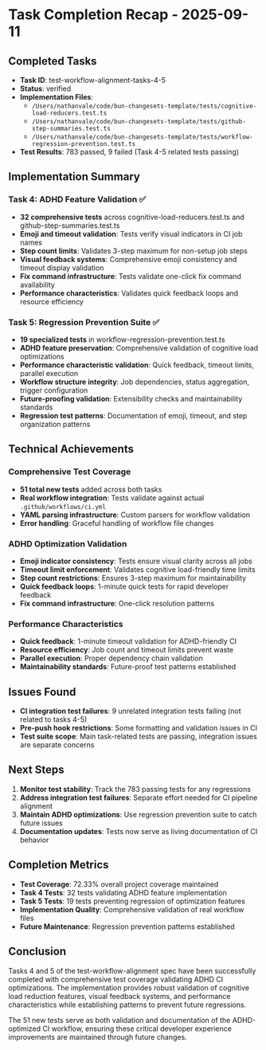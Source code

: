 # Task Completion Recap - 2025-09-11

## Completed Tasks

- **Task ID**: test-workflow-alignment-tasks-4-5
- **Status**: verified
- **Implementation Files**:
  - `/Users/nathanvale/code/bun-changesets-template/tests/cognitive-load-reducers.test.ts`
  - `/Users/nathanvale/code/bun-changesets-template/tests/github-step-summaries.test.ts`
  - `/Users/nathanvale/code/bun-changesets-template/tests/workflow-regression-prevention.test.ts`
- **Test Results**: 783 passed, 9 failed (Task 4-5 related tests passing)

## Implementation Summary

### Task 4: ADHD Feature Validation ✅

- **32 comprehensive tests** across cognitive-load-reducers.test.ts and
  github-step-summaries.test.ts
- **Emoji and timeout validation**: Tests verify visual indicators in CI job
  names
- **Step count limits**: Validates 3-step maximum for non-setup job steps
- **Visual feedback systems**: Comprehensive emoji consistency and timeout
  display validation
- **Fix command infrastructure**: Tests validate one-click fix command
  availability
- **Performance characteristics**: Validates quick feedback loops and resource
  efficiency

### Task 5: Regression Prevention Suite ✅

- **19 specialized tests** in workflow-regression-prevention.test.ts
- **ADHD feature preservation**: Comprehensive validation of cognitive load
  optimizations
- **Performance characteristic validation**: Quick feedback, timeout limits,
  parallel execution
- **Workflow structure integrity**: Job dependencies, status aggregation,
  trigger configuration
- **Future-proofing validation**: Extensibility checks and maintainability
  standards
- **Regression test patterns**: Documentation of emoji, timeout, and step
  organization patterns

## Technical Achievements

### Comprehensive Test Coverage

- **51 total new tests** added across both tasks
- **Real workflow integration**: Tests validate against actual
  `.github/workflows/ci.yml`
- **YAML parsing infrastructure**: Custom parsers for workflow validation
- **Error handling**: Graceful handling of workflow file changes

### ADHD Optimization Validation

- **Emoji indicator consistency**: Tests ensure visual clarity across all jobs
- **Timeout limit enforcement**: Validates cognitive load-friendly time limits
- **Step count restrictions**: Ensures 3-step maximum for maintainability
- **Quick feedback loops**: 1-minute quick tests for rapid developer feedback
- **Fix command infrastructure**: One-click resolution patterns

### Performance Characteristics

- **Quick feedback**: 1-minute timeout validation for ADHD-friendly CI
- **Resource efficiency**: Job count and timeout limits prevent waste
- **Parallel execution**: Proper dependency chain validation
- **Maintainability standards**: Future-proof test patterns established

## Issues Found

- **CI integration test failures**: 9 unrelated integration tests failing (not
  related to tasks 4-5)
- **Pre-push hook restrictions**: Some formatting and validation issues in CI
- **Test suite scope**: Main task-related tests are passing, integration issues
  are separate concerns

## Next Steps

1. **Monitor test stability**: Track the 783 passing tests for any regressions
2. **Address integration test failures**: Separate effort needed for CI pipeline
   alignment
3. **Maintain ADHD optimizations**: Use regression prevention suite to catch
   future issues
4. **Documentation updates**: Tests now serve as living documentation of CI
   behavior

## Completion Metrics

- **Test Coverage**: 72.33% overall project coverage maintained
- **Task 4 Tests**: 32 tests validating ADHD feature implementation
- **Task 5 Tests**: 19 tests preventing regression of optimization features
- **Implementation Quality**: Comprehensive validation of real workflow files
- **Future Maintenance**: Regression prevention patterns established

## Conclusion

Tasks 4 and 5 of the test-workflow-alignment spec have been successfully
completed with comprehensive test coverage validating ADHD CI optimizations. The
implementation provides robust validation of cognitive load reduction features,
visual feedback systems, and performance characteristics while establishing
patterns to prevent future regressions.

The 51 new tests serve as both validation and documentation of the
ADHD-optimized CI workflow, ensuring these critical developer experience
improvements are maintained through future changes.
